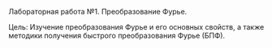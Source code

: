 Лабораторная работа №1. Преобразование Фурье.

Цель: Изучение преобразования Фурье и его основных свойств, а также методики получения быстрого преобразования Фурье (БПФ).
